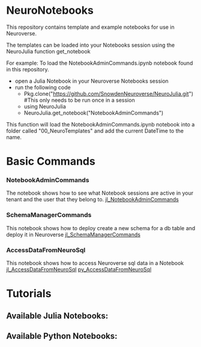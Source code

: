 # NeuroNotebooks

This repository contains template and example notebooks for use in Neuroverse.

The templates can be loaded into your Notebooks session using the NeuroJulia function get_notebook

For example:
To load the NotebookAdminCommands.ipynb notebook found in this repository.

  - open a Julia Notebook in your Neuroverse Notebooks session
  - run the following code
    - Pkg.clone("https://github.com/SnowdenNeuroverse/NeuroJulia.git") #This only needs to be run once in a session
    - using NeuroJulia
    - NeuroJulia.get_notebook("NotebookAdminCommands")

This function will load the NotebookAdminCommands.ipynb notebook into a folder called "00_NeuroTemplates" and add the current DateTime to the name.

# Basic Commands
### NotebookAdminCommands
The notebook shows how to see what Notebook sessions are active in your tenant and the user that they belong to.
[jl_NotebookAdminCommands](https://github.com/SnowdenNeuroverse/NeuroNotebooks/blob/master/Notebooks/jl_NotebookAdminCommands.ipynb)

### SchemaManagerCommands
This notebook shows how to deploy create a new schema for a db table and deploy it in Neuroverse
[jl_SchemaManagerCommands](https://github.com/SnowdenNeuroverse/NeuroNotebooks/blob/master/Notebooks/jl_SchemaManagerCommands.ipynb)

### AccessDataFromNeuroSql
This notebook shows how to access Neuroverse sql data in a Notebook
[jl_AccessDataFromNeuroSql](https://github.com/SnowdenNeuroverse/NeuroNotebooks/blob/master/Notebooks/jl_AccessDataFromNeuroSql.ipynb)
[py_AccessDataFromNeuroSql](https://github.com/SnowdenNeuroverse/NeuroNotebooks/blob/master/Notebooks/py_AccessDataFromNeuroSql.ipynb)

# Tutorials
## Available Julia Notebooks:

## Available Python Notebooks:
